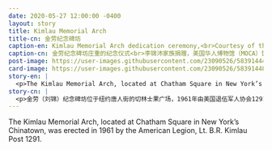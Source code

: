 ```yaml
---
date: 2020-05-27 12:00:00 -0400
layout: story
title: Kimlau Memorial Arch
title-cn: 金劳纪念碑坊
caption-en: Kimlau Memorial Arch dedication ceremony,<br>Courtesy of the Lee Family, Museum of Chinese in America (MOCA) Collection
caption-cn: 金劳纪念碑坊庄重的纪念仪式<br>李锦沛家族捐赠，美国华人博物馆（MOCA）馆藏
post-image: https://user-images.githubusercontent.com/23090526/58391444-f5497500-8003-11e9-879c-4bdf1d290c59.jpg
card-image: https://user-images.githubusercontent.com/23090526/58391448-f7133880-8003-11e9-8add-31da1f5e459b.jpg
story-en: |
  <p>The Kimlau Memorial Arch, located at Chatham Square in New York’s Chinatown, was erected in 1961 by the American Legion, Lt. B.R. Kimlau Post 1291. It honors U.S. service members of Chinese ancestry that have died serving their country. The granite arch was designed by architect Poy Gum Lee as a modern take on the traditional ceremonial gateway. It was named after U.S. Army Air Corps 2nd Lieutenant Benjamin Ralph Kimlau, a former resident of Chinatown, who was shot down in 1944 during World War II.</p>
story-cn: |
  <p>金劳（刘锦）纪念碑坊位于纽约唐人街的切林士果广场，1961年由美国退伍军人协会1291分会（American Legion, Lt. B.R. Kimlau Post 1291）建造。它向在为国服务的战争中牺牲的有中国血统的军人致敬。这个花岗岩拱门碑坊由建筑师李锦沛（Poy Gum Lee）设计，这是一个传统仪式拱门的现代化设计，它以美国陆军航空兵团少尉金劳——刘锦（Benjamin Ralph Kimlau）命名，他曾是唐人街的居民，1944年在二战期间被击落牺牲。</p>
---
```

The Kimlau Memorial Arch, located at Chatham Square in New York’s Chinatown, was erected in 1961 by the American Legion, Lt. B.R. Kimlau Post 1291.
